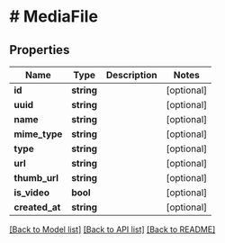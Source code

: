 # # MediaFile

## Properties

Name | Type | Description | Notes
------------ | ------------- | ------------- | -------------
**id** | **string** |  | [optional]
**uuid** | **string** |  | [optional]
**name** | **string** |  | [optional]
**mime_type** | **string** |  | [optional]
**type** | **string** |  | [optional]
**url** | **string** |  | [optional]
**thumb_url** | **string** |  | [optional]
**is_video** | **bool** |  | [optional]
**created_at** | **string** |  | [optional]

[[Back to Model list]](../../README.md#models) [[Back to API list]](../../README.md#endpoints) [[Back to README]](../../README.md)
